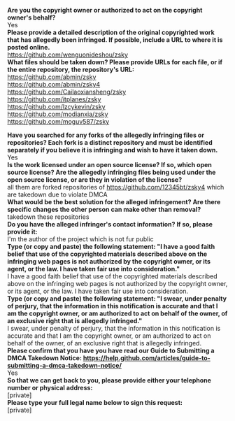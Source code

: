 **Are you the copyright owner or authorized to act on the copyright owner's behalf?**    
Yes  
**Please provide a detailed description of the original copyrighted work that has allegedly been infringed. If possible, include a URL to where it is posted online.**    
https://github.com/wenguonideshou/zsky  
**What files should be taken down? Please provide URLs for each file, or if the entire repository, the repository's URL:**  
https://github.com/abmin/zsky  
https://github.com/abmin/zsky4  
https://github.com/Cailaoxiansheng/zsky  
https://github.com/itplanes/zsky  
https://github.com/lzcykevin/zsky  
https://github.com/modianxia/zsky  
https://github.com/moguv587/zsky  

**Have you searched for any forks of the allegedly infringing files or repositories? Each fork is a distinct repository and must be identified separately if you believe it is infringing and wish to have it taken down.**  
Yes  
**Is the work licensed under an open source license? If so, which open source license? Are the allegedly infringing files being used under the open source license, or are they in violation of the license?**  
all them are forked repositories of https://github.com/12345bt/zsky4 which are takedown due to violate DMCA  
**What would be the best solution for the alleged infringement? Are there specific changes the other person can make other than removal?**  
takedown these repositories  
**Do you have the alleged infringer's contact information? If so, please provide it:**  
I'm the author of the project which is not fur public  
**Type (or copy and paste) the following statement: "I have a good faith belief that use of the copyrighted materials described above on the infringing web pages is not authorized by the copyright owner, or its agent, or the law. I have taken fair use into consideration."**  
I have a good faith belief that use of the copyrighted materials described above on the infringing web pages is not authorized by the copyright owner, or its agent, or the law. I have taken fair use into consideration.  
**Type (or copy and paste) the following statement: "I swear, under penalty of perjury, that the information in this notification is accurate and that I am the copyright owner, or am authorized to act on behalf of the owner, of an exclusive right that is allegedly infringed."**  
I swear, under penalty of perjury, that the information in this notification is accurate and that I am the copyright owner, or am authorized to act on behalf of the owner, of an exclusive right that is allegedly infringed.  
**Please confirm that you have you have read our Guide to Submitting a DMCA Takedown Notice: https://help.github.com/articles/guide-to-submitting-a-dmca-takedown-notice/**  
Yes  
**So that we can get back to you, please provide either your telephone number or physical address:**  
[private]  
**Please type your full legal name below to sign this request:**  
[private]  
